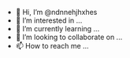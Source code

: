 - 👋 Hi, I’m @ndnnehjhxhes
- 👀 I’m interested in ...
- 🌱 I’m currently learning ...
- 💞️ I’m looking to collaborate on ...
- 📫 How to reach me ...

<!---
ndnnehjhxhes/ndnnehjhxhes is a ✨ special ✨ repository because its `README.md` (this file) appears on your GitHub profile.
You can click the Preview link to take a look at your changes.
--->
